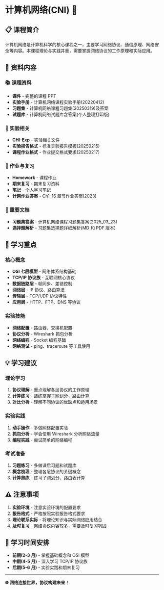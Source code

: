 # 计算机网络(CNI) 📡

## 📋 课程简介

计算机网络是计算机科学的核心课程之一，主要学习网络协议、通信原理、网络安全等内容。本课程理论与实践并重，需要掌握网络协议的工作原理和实际应用。

## 📁 资料内容

### 📚 课程资料

- **课件** - 完整的课程 PPT
- **实验手册** - 计算机网络课程实验手册(20220412)
- **习题集** - 计算机网络课程习题集(20250319)及答案
- **试题库** - 计算机网络试题库含答案(个人整理打印版)

### 🧪 实验相关

- **CHI-Exp** - 实验相关文件
- **实验报告格式** - 标准实验报告模板(20250215)
- **课程作业格式** - 作业提交格式要求(20250217)

### 📝 作业与复习

- **Homework** - 课程作业
- **期末复习** - 期末复习资料
- **笔记** - 个人学习笔记
- **计网作业答案** - Ch1-16 章节作业答案(2023)

### 📄 重要文档

- **习题集答案** - 计算机网络课程习题集答案(2025_03_23)
- **选择题解析** - 习题集选择题详细解析(MD 和 PDF 版本)

## 🎯 学习重点

### 核心概念

- **OSI 七层模型** - 网络体系结构基础
- **TCP/IP 协议族** - 互联网核心协议
- **数据链路层** - 帧同步、差错控制
- **网络层** - IP 协议、路由算法
- **传输层** - TCP/UDP 协议特性
- **应用层** - HTTP、FTP、DNS 等协议

### 实验技能

- **网络配置** - 路由器、交换机配置
- **协议分析** - Wireshark 抓包分析
- **网络编程** - Socket 编程基础
- **网络测试** - ping、traceroute 等工具使用

## 💡 学习建议

### 理论学习

1. **协议理解** - 重点理解各层协议的工作原理
2. **计算练习** - 熟练掌握子网划分、路由计算
3. **对比分析** - 理解不同协议的优缺点和适用场景

### 实验实践

1. **动手操作** - 多做网络配置实验
2. **抓包分析** - 学会使用 Wireshark 分析网络流量
3. **编程实践** - 尝试简单的网络编程

### 考试准备

1. **习题练习** - 多做课后习题和试题库
2. **概念梳理** - 整理各层协议的关键概念
3. **计算熟练** - 练习子网划分、路由表计算

## ⚠️ 注意事项

1. **实验环境** - 注意实验环境的配置要求
2. **报告格式** - 严格按照实验报告格式要求
3. **理论联系实际** - 将理论知识与实际网络应用结合
4. **及时复习** - 网络协议内容较多，需要及时复习巩固

## 📅 学习时间安排

- **前期(2-3 月)** - 掌握基础概念和 OSI 模型
- **中期(4-5 月)** - 深入学习 TCP/IP 协议族
- **后期(5-6 月)** - 实验实践和期末复习

---

**🌐 网络连接世界，协议构建未来！**
